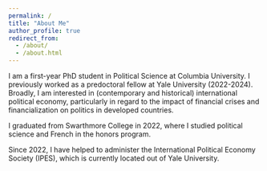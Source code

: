 ```yaml
---
permalink: /
title: "About Me"
author_profile: true
redirect_from: 
  - /about/
  - /about.html
---
```


I am a first-year PhD student in Political Science at Columbia University. I previously worked as a predoctoral fellow at Yale University (2022-2024). Broadly, I am interested in (contemporary and historical) international political economy, particularly in regard to the impact of financial crises and financialization on politics in developed countries.

I graduated from Swarthmore College in 2022, where I studied political science and French in the honors program.

Since 2022, I have helped to administer the International Political Economy Society (IPES), which is currently located out of Yale University.
